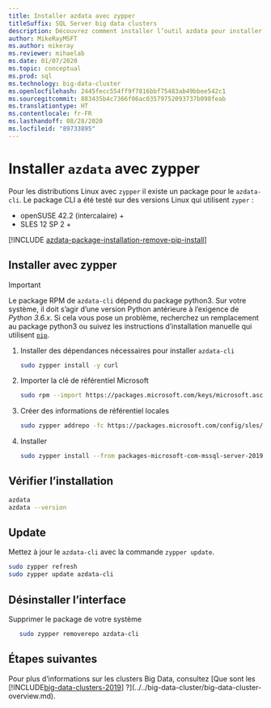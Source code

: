 ```yaml
---
title: Installer azdata avec zypper
titleSuffix: SQL Server big data clusters
description: Découvrez comment installer l’outil azdata pour installer et gérer des clusters Big Data avec zypper.
author: MikeRayMSFT
ms.author: mikeray
ms.reviewer: mihaelab
ms.date: 01/07/2020
ms.topic: conceptual
ms.prod: sql
ms.technology: big-data-cluster
ms.openlocfilehash: 2445fecc554ff9f7816bbf75483ab49bbee542c1
ms.sourcegitcommit: 883435b4c7366f06ac03579752093737b098feab
ms.translationtype: HT
ms.contentlocale: fr-FR
ms.lasthandoff: 08/28/2020
ms.locfileid: "89733895"
---
```

# <a name="install-azdata-with-zypper"></a>Installer `azdata` avec zypper

Pour les distributions Linux avec `zypper` il existe un package pour le `azdata-cli`. Le package CLI a été testé sur des versions Linux qui utilisent `zyper` :

- openSUSE 42.2 (intercalaire) +
- SLES 12 SP 2 +

[!INCLUDE [azdata-package-installation-remove-pip-install](../../includes/azdata-package-installation-remove-pip-install.md)]

## <a name="install-with-zypper"></a>Installer avec zypper
>[!IMPORTANT]
>Le package RPM de `azdata-cli` dépend du package python3. Sur votre système, il doit s’agir d’une version Python antérieure à l’exigence de *Python 3.6.x*. Si cela vous pose un problème, recherchez un remplacement au package python3 ou suivez les instructions d’installation manuelle qui utilisent [`pip`](../install/deploy-install-azdata-pip.md).

1. Installer des dépendances nécessaires pour installer `azdata-cli`

   ```bash
   sudo zypper install -y curl
   ```

1. Importer la clé de référentiel Microsoft

   ```bash
   sudo rpm --import https://packages.microsoft.com/keys/microsoft.asc
   ```

1. Créer des informations de référentiel locales

   ```bash
   sudo zypper addrepo -fc https://packages.microsoft.com/config/sles/12/mssql-server-2019.repo
   ```

1. Installer

   ```bash
   sudo zypper install --from packages-microsoft-com-mssql-server-2019 -y azdata-cli
   ```

## <a name="verify-install"></a>Vérifier l’installation

   ```bash
   azdata
   azdata --version
   ```

## <a name="update"></a>Update

Mettez à jour le `azdata-cli` avec la commande `zypper update`.

   ```bash
   sudo zypper refresh
   sudo zypper update azdata-cli
   ```

## <a name="uninstall"></a>Désinstaller l’interface

Supprimer le package de votre système

```bash
   sudo zypper removerepo azdata-cli
```

## <a name="next-steps"></a>Étapes suivantes

Pour plus d’informations sur les clusters Big Data, consultez [Que sont les [!INCLUDE[big-data-clusters-2019](../../includes/ssbigdataclusters-ver15.md)] ?](../../big-data-cluster/big-data-cluster-overview.md).
